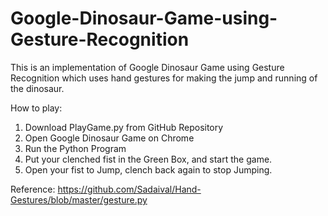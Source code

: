 # Google-Dinosaur-Game-using-Gesture-Recognition
This is an implementation of Google Dinosaur Game using Gesture Recognition which uses hand gestures for making the jump and running of the dinosaur.

How to play:

1. Download PlayGame.py from GitHub Repository
2. Open Google Dinosaur Game on Chrome
3. Run the Python Program
4. Put your clenched fist in the Green Box, and start the game.
5. Open your fist to Jump, clench back again to stop Jumping.


Reference: https://github.com/Sadaival/Hand-Gestures/blob/master/gesture.py
